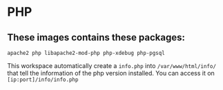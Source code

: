 # PHP

## These images contains these packages: 

``` 
apache2 php libapache2-mod-php php-xdebug php-pgsql
```
This workspace automatically create a `info.php` into `/var/www/html/info/` that tell the information of the php version installed. You can access it on `[ip:port]/info/info.php`